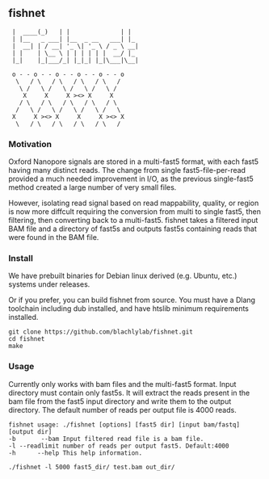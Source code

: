 ## fishnet

```  ______ _     _                _   
 |  ____(_)   | |              | |  
 | |__   _ ___| |__  _ __   ___| |_ 
 |  __| | / __| '_ \| '_ \ / _ \ __|
 | |    | \__ \ | | | | | |  __/ |_ 
 |_|    |_|___/_| |_|_| |_|\___|\__|

 o - - o - - o - - o - - o - - o
  \   / \   / \   / \   / \   /
   \ /   \ /   \ /   \ /   \ /
    X     X     X ><> X     X
   / \   / \   / \   / \   / \
  /   \ /   \ /   \ /   \ /   \
 X     X ><> X     X     X ><> X
  \   / \   / \   / \   / \   /
```

### Motivation
Oxford Nanopore signals are stored in a multi-fast5 format, with each fast5 having many distinct reads.
The change from single fast5-file-per-read provided a much needed improvement in I/O,
as the previous single-fast5 method created a large number of very small files.

However, isolating read signal based on read mappability, quality, or region is now more diffcult
requiring the conversion from multi to single fast5, then filtering, then converting back to a multi-fast5.
fishnet takes a filtered input BAM file and a directory of fast5s and outputs fast5s containing reads 
that were found in the BAM file.

### Install
We have prebuilt binaries for Debian linux derived (e.g. Ubuntu, etc.) systems under releases.

Or if you prefer, you can build fishnet from source.
You must have a Dlang toolchain including dub installed, and have htslib minimum requirements installed.

```
git clone https://github.com/blachlylab/fishnet.git
cd fishnet
make
```

### Usage

Currently only works with bam files and the multi-fast5 format. Input directory must contain only fast5s.
It will extract the reads present in the bam file from the fast5 input directory and write them to the output directory.
The default number of reads per output file is 4000 reads.

```
fishnet usage: ./fishnet [options] [fast5 dir] [input bam/fastq] [output dir]
-b       --bam Input filtered read file is a bam file.
-l --readlimit number of reads per output fast5. Default:4000
-h      --help This help information.

./fishnet -l 5000 fast5_dir/ test.bam out_dir/
```
